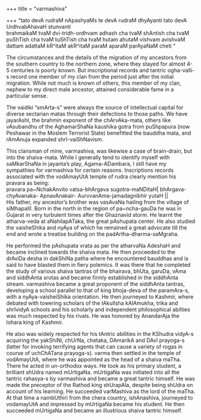 +++
title = "varmashiva"

+++
“tato devA rudraM nApashyaMs te devA rudraM dhyAyanti tato devA
UrdhvabAhavaH stunvanti   
brahmaikaM tvaM dvi-tridh-ordhvam adhash cha tvaM shAntish cha tvaM
puShTish cha tvaM tuShTish cha tvaM hutam ahutaM vishvam avishvaM dattam
adattaM kR^itaM akR^itaM paraM aparaM parAyaNaM cheti “

The circumstances and the details of the migration of my ancestors from
the southern country to the northern zone, where they stayed for almost
4-5 centuries is poorly known. But inscriptional records and tantric
ogha-valli-s record one member of my clan from the period just after the
initial migration. While not much is known of others, this member of my
clan, nephew to my direct male ancestor, attained considerable fame in a
particular sense. 

The vaidiki “smArta-s” were always the source of
intellectual capital for diverse sectarian matas through their
defections to those paths. We have jayarAshI, the brahmin exponent of
the chArvAka-mata, others like vAsubandhu of the AghamarShaNa kaushika
gotra from puShpapura (now Peshawar in the Moslem Terrorist State)
benefitted the bauddha mata, and rAmAnuja expanded shrI-vaiShNavism.

This clansman of mine, varmashiva, was likewise a case of brain-drain,
but into the shaiva-mata. While I generally tend to identify myself with
saMkarShaNa in jayanta’s play, Agama-ADambara, I still have my sympathies
for varmashiva for certain reasons. Inscriptions records associated with
the vodAmayUtA temple of rudra clearly mention his pravara as being:  
pravara pa\~NchakAnvito vatsa-bhArgava sugotra-maNDitaH| bhArgava-
chyAvanaka- ApnavAnakair- AurvvanAma-jamadagnibhir yutaH ||  
His father, my ancestor’s brother was vasAvaNa hailing from the village
of siMhapallI. Born in the north in the region of pa\~ncha-gauDa he was
in Gujarat in very turbulent times after the Ghaznavid storm. He learnt
the atharva-veda at aNahilapATaka, the great pAshupata center. He also
studied the vaisheShika and nyAya of which he remained a great advocate
till the end and wrote a treatise building on the
padArtha-dharma-saMgraha. 

He performed the pAshupata vrata as per the
atharvaNa AdeshaH and became inclined towards the shaiva mata. He then
proceeded to the drAviDa desha in dakShiNa patha where he encountered
bauddhas and is said to have blasted them in fiery polemics. It was
there that he completed the study of various shaiva tantras of the
bhairava, bhUta, garuDa, vAma and siddhAnta srotas and became firmly
established in the siddhAnta stream. varmashiva became a great proponent
of the siddhAnta tantras, developing a school parallel to that of king
bhoja-deva of the paramAra-s, with a nyAya-vaisheiShika orientation. He
then journeyed to Kashmir, where debated with towering scholars of the
lAkulIsha kAlAmukha, trika and shrIvidyA schools and his scholarly and
independent philosophical abilties was much respected by his rivals. He
was honored by AnandarAja the lohara king of Kashmir. 

He also was widely
respected for his tAntric abilities in the KShudra vidyA-s acquiring the
yakShiNi, chUrNa, chetaka, DAmarikA and DAvI prayoga-s (latter for
invoking terrifying agents that can cause a variety of rogas in course
of uchChATana prayoga-s). varma then settled in the temple of
vodAmayUtA, where he was appointed as the head of a shaiva maTha. There
he acted in un-orthodox ways. He took as his primary student, a
brilliant shUdra named mUrtigaNa. mUrtigaNa was initiated into all the
tantric rahasya-s by varmashiva and became a great tantric himself. He
was made the preceptor of the Rathod king shUrapAla, despite being
shUdra on account of his learning. He succeeded varMashiva as the lord
of the maTha. At that time a nambUthiri from the chera country,
ishAnashiva, journeyed to vodamayUtA and impressed by mUrtigaNa became
his student. He then succeeded mUrtigaNa and became an illustrious
shaiva tantric himself.
